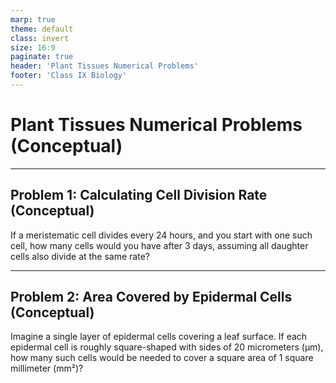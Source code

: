```yaml
---
marp: true
theme: default
class: invert
size: 16:9
paginate: true
header: 'Plant Tissues Numerical Problems'
footer: 'Class IX Biology'
---
```


# Plant Tissues Numerical Problems (Conceptual)

---

## Problem 1: Calculating Cell Division Rate (Conceptual)

If a meristematic cell divides every 24 hours, and you start with one such cell, how many cells would you have after 3 days, assuming all daughter cells also divide at the same rate?

---

## Problem 2: Area Covered by Epidermal Cells (Conceptual)

Imagine a single layer of epidermal cells covering a leaf surface. If each epidermal cell is roughly square-shaped with sides of 20 micrometers (µm), how many such cells would be needed to cover a square area of 1 square millimeter (mm²)?
